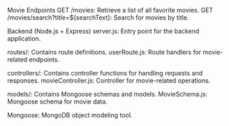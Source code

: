 Movie Endpoints
GET /movies: Retrieve a list of all favorite movies.
GET /movies/search?title=${searchText}: Search for movies by title.

Backend (Node.js + Express)
server.js: Entry point for the backend application.

routes/: Contains route definitions.
  userRoute.js: Route handlers for movie-related endpoints.

controllers/: Contains controller functions for handling requests and responses.
  movieController.js: Controller for movie-related operations.

models/: Contains Mongoose schemas and models.
MovieSchema.js: Mongoose schema for movie data.

Mongoose: MongoDB object modeling tool.